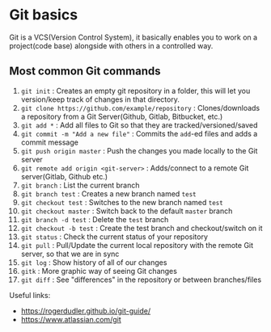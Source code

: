 # Git basics

Git is a VCS(Version Control System), it basically enables you to work on a project(code base) alongside with others in a controlled way.

## Most common Git commands

1. `git init` : Creates an empty git repository in a folder, this will let you version/keep track of changes in that directory.
2. `git clone https://github.com/example/repository` : Clones/downloads a repository from a Git Server(Github, Gitlab, Bitbucket, etc.)
3. `git add *` : Add all files to Git so that they are tracked/versioned/saved
4. `git commit -m "Add a new file"` : Commits the `add`-ed files and adds a commit message
5. `git push origin master` : Push the changes you made locally to the Git server
6. `git remote add origin <git-server>` : Adds/connect to a remote Git server(Gitlab, Github etc.)
7. `git branch` : List the current branch
8. `git branch test` : Creates a new branch named `test`
9. `git checkout test` : Switches to the new branch named `test`
10. `git checkout master` : Switch back to the default `master` branch
11. `git branch -d test` : Delete the `test` branch
12. `git checkout -b test` : Create the test branch and checkout/switch on it
13. `git status` : Check the current status of your repository
14. `git pull` : Pull/Update the current local repository with the remote Git server, so that we are in sync
15. `git log` : Show history of all of our changes
16. `gitk` : More graphic way of seeing Git changes
17. `git diff` : See "differences" in the repository or between branches/files


Useful links:
  * https://rogerdudler.github.io/git-guide/
  * https://www.atlassian.com/git
  
  
